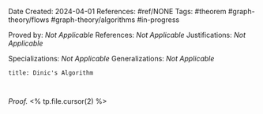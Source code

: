 Date Created: 2024-04-01
References: #ref/NONE
Tags: #theorem #graph-theory/flows #graph-theory/algorithms  #in-progress

Proved by: <i>Not Applicable</i>
References: <i>Not Applicable</i>
Justifications: <i>Not Applicable</i>

Specializations: <i>Not Applicable</i>
Generalizations: <i>Not Applicable</i>

```ad-theorem
title: Dinic's Algorithm



```

<i>Proof.</i> <% tp.file.cursor(2) %>